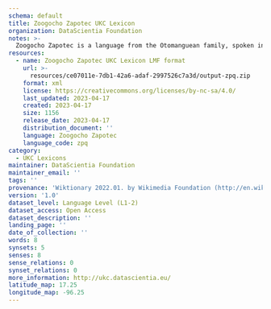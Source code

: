 ```yaml
---
schema: default
title: Zoogocho Zapotec UKC Lexicon
organization: DataScientia Foundation
notes: >-
  Zoogocho Zapotec is a language from the Otomanguean family, spoken in North America. The UKC Lexicon of Zoogocho Zapotec is represented as a lexico-semantic network. It consists of words, word senses, synsets, as well as sense-level and synset-level relationships.
resources:
  - name: Zoogocho Zapotec UKC Lexicon LMF format
    url: >-
      resources/ce07011e-7db1-42a6-adaf-2997526c7a3d/output-zpq.zip
    format: xml
    license: https://creativecommons.org/licenses/by-nc-sa/4.0/
    last_updated: 2023-04-17
    created: 2023-04-17
    size: 1156
    release_date: 2023-04-17
    distribution_document: ''
    language: Zoogocho Zapotec
    language_code: zpq
category:
  - UKC Lexicons
maintainer: DataScientia Foundation
maintainer_email: ''
tags: ''
provenance: 'Wiktionary 2022.01. by Wikimedia Foundation (http://en.wiktionary.org); Princeton WordNet 2.1 by Princeton University (https://wordnet.princeton.edu)'
version: '1.0'
dataset_level: Language Level (L1-2)
dataset_access: Open Access
dataset_description: ''
landing_page: ''
date_of_collection: ''
words: 8
synsets: 5
senses: 8
sense_relations: 0
synset_relations: 0
more_information: http://ukc.datascientia.eu/
latitude_map: 17.25
longitude_map: -96.25
---
```


